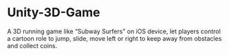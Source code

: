 # Unity-3D-Game
A 3D running game like “Subway Surfers” on iOS device, let players control a cartoon role to jump, slide, move left or right to keep away from obstacles and collect coins.
